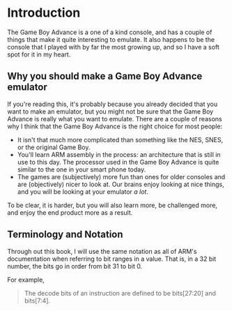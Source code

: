 # Introduction

The Game Boy Advance is a one of a kind console, and has a couple of things that
make it quite interesting to emulate. It also happens to be the console that I
played with by far the most growing up, and so I have a soft spot for it in my
heart.

## Why you should make a Game Boy Advance emulator

If you're reading this, it's probably because you already decided that you want
to make an emulator, but you might not be sure that the Game Boy Advance is
really what you want to emulate. There are a couple of reasons why I think that
the Game Boy Advance is the right choice for most people:

-   It isn't that much more complicated than something like the NES, SNES, or the
    original Game Boy.
-   You'll learn ARM assembly in the process: an architecture that is still in use
    to this day. The processor used in the Game Boy Advance is quite similar to the
    one in your smart phone today.
-   The games are (subjectively) more fun than ones for older consoles and are
    (objectively) nicer to look at. Our brains enjoy looking at nice things, and
    you will be looking at your emulator _a lot_.

To be clear, it is harder, but you will also learn more, be challenged more, and
enjoy the end product more as a result.

## Terminology and Notation

Through out this book, I will use the same notation as all of ARM's documentation
when referring to bit ranges in a value. That is, in a 32 bit number, the bits go
in order from bit 31 to bit 0.

For example,

> The decode bits of an instruction are defined to be bits[27:20] and bits[7:4].
